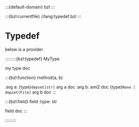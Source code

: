 :::{default-domain} bzl
:::

:::{bzl:currentfile} //lang:typedef.bzl
:::


# Typedef

below is a provider

:::::::::{bzl:typedef} MyType

my type doc

:::{bzl:function} method(a, b)

:arg a:
  {type}`depset[str]`
  arg a doc
:arg b: ami2 doc
  {type}`None | depset[File]`
  arg b doc
:::

:::{bzl:field} field
:type: str

field doc
:::

:::::::::
